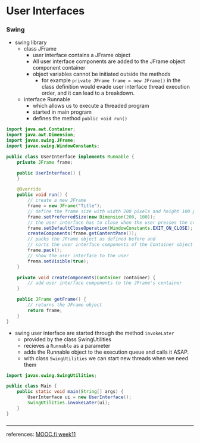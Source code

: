 # User Interfaces

### Swing
* swing library
    * class JFrame
        * user interface contains a JFrame object
        * All user interface components are added to the JFrame object component container
        * object variables cannot be initiated outside the methods
            * for example `private JFrame frame = new JFrame()` in the class definition
             would evade user interface thread execution order,
             and it can lead to a breakdown.
    * interface Runnable 
        * which allows us to execute a threaded program
        * started in main program
        * defines the method `public void run()`
```java
import java.awt.Container;
import java.awt.Dimension;
import javax.swing.JFrame;
import javax.swing.WindowConstants;

public class UserInterface implements Runnable {
    private JFrame frame;

    public UserInterface() {
    }

    @Override
    public void run() {
        // create a new JFrame
        frame = new JFrame("Title");
        // define the frame size with width 200 pixels and height 100 pixels
        frame.setPreferredSize(new Dimension(200, 100));
        // the user interface has to close when the user presses the cross icon
        frame.setDefaultCloseOperation(WindowConstants.EXIT_ON_CLOSE);
        createComponents(frame.getContentPane());
        // packs the JFrame object as defined before and 
        // sorts the user interface components of the Container object contained by JFrame
        frame.pack();
        // show the user interface to the user
        frema.setVisible(true);
    }

    private void createComponents(Container container) {
        // add user interface components to the JFrame's container
    }

    public JFrame getFrame() {
        // returns the JFrame object 
        return frame;
    }
}
```
* swing user interface are started through the method `invokeLater`
    * provided by the class SwingUtilities
    * recieves a `Runnable` as a parameter
    * adds the Runnable object to the execution queue and calls it ASAP.
    * with class `SwingUtilities` we can start new threads when we need them
```java
import javax.swing.SwingUtilities;

public class Main {
    public static void main(String[] args) {
        UserInterface ui = new UserInterface();
        SwingUtilities.invokeLater(ui);
    }
}
```

###

-----
references:
[MOOC.fi week11](https://materiaalit.github.io/2013-oo-programming/part2/week-11/)
